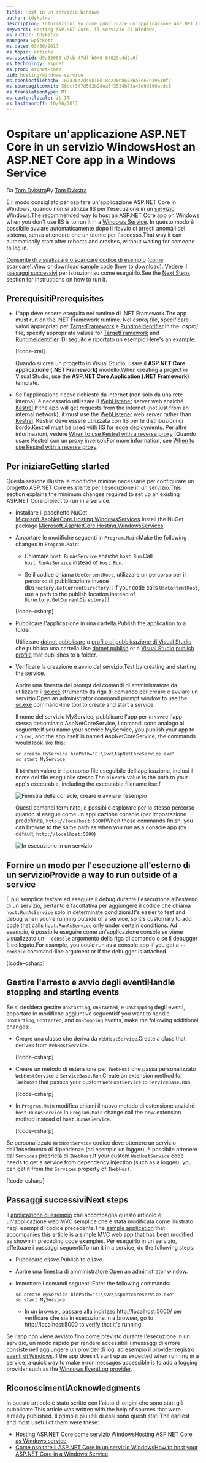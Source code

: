 ```yaml
---
title: Host in un servizio Windows
author: tdykstra
description: Informazioni su come pubblicare un'applicazione ASP.NET Core in un servizio Windows.
keywords: Hosting ASP.NET Core, il servizio di Windows,
ms.author: tdykstra
manager: wpickett
ms.date: 03/30/2017
ms.topic: article
ms.assetid: d9a65066-d7cb-47df-b046-64629c4d2c6f
ms.technology: aspnet
ms.prod: aspnet-core
uid: hosting/windows-service
ms.openlocfilehash: 107436d2d49816d18d230b86636a5ee7e39610f2
ms.sourcegitcommit: 58ccf3f7d592b28eaff3534b73a45d9d190ac8c8
ms.translationtype: MT
ms.contentlocale: it-IT
ms.lasthandoff: 10/06/2017
---
```

# <a name="host-an-aspnet-core-app-in-a-windows-service"></a><span data-ttu-id="124ae-104">Ospitare un'applicazione ASP.NET Core in un servizio Windows</span><span class="sxs-lookup"><span data-stu-id="124ae-104">Host an ASP.NET Core app in a Windows Service</span></span>

<span data-ttu-id="124ae-105">Da [Tom Dykstra](https://github.com/tdykstra)</span><span class="sxs-lookup"><span data-stu-id="124ae-105">By [Tom Dykstra](https://github.com/tdykstra)</span></span>

<span data-ttu-id="124ae-106">È il modo consigliato per ospitare un'applicazione ASP.NET Core in Windows, quando non si utilizza IIS per l'esecuzione in un [servizio Windows](https://docs.microsoft.com/dotnet/framework/windows-services/introduction-to-windows-service-applications).</span><span class="sxs-lookup"><span data-stu-id="124ae-106">The recommended way to host an ASP.NET Core app on Windows when you don't use IIS is to run it in a [Windows Service](https://docs.microsoft.com/dotnet/framework/windows-services/introduction-to-windows-service-applications).</span></span> <span data-ttu-id="124ae-107">In questo modo è possibile avviare automaticamente dopo il riavvio di arresti anomali del sistema, senza attendere che un utente per l'accesso.</span><span class="sxs-lookup"><span data-stu-id="124ae-107">That way it can automatically start after reboots and crashes, without waiting for someone to log in.</span></span>

<span data-ttu-id="124ae-108">[Consente di visualizzare o scaricare codice di esempio](https://github.com/aspnet/Docs/tree/master/aspnetcore/hosting/windows-service/sample) ([come scaricare](xref:tutorials/index#how-to-download-a-sample)).</span><span class="sxs-lookup"><span data-stu-id="124ae-108">[View or download sample code](https://github.com/aspnet/Docs/tree/master/aspnetcore/hosting/windows-service/sample) ([how to download](xref:tutorials/index#how-to-download-a-sample)).</span></span> <span data-ttu-id="124ae-109">Vedere il [passaggi successivi](#next-steps) per istruzioni su come eseguirlo.</span><span class="sxs-lookup"><span data-stu-id="124ae-109">See the [Next Steps](#next-steps) section for instructions on how to run it.</span></span>

## <a name="prerequisites"></a><span data-ttu-id="124ae-110">Prerequisiti</span><span class="sxs-lookup"><span data-stu-id="124ae-110">Prerequisites</span></span>

* <span data-ttu-id="124ae-111">L'app deve essere eseguita nel runtime di .NET Framework.</span><span class="sxs-lookup"><span data-stu-id="124ae-111">The app must run on the .NET Framework runtime.</span></span>  <span data-ttu-id="124ae-112">Nel *csproj* file, specificare i valori appropriati per [TargetFramework](https://docs.microsoft.com/nuget/schema/target-frameworks) e [RuntimeIdentifier](https://docs.microsoft.com/dotnet/articles/core/rid-catalog).</span><span class="sxs-lookup"><span data-stu-id="124ae-112">In the *.csproj* file, specify appropriate values for [TargetFramework](https://docs.microsoft.com/nuget/schema/target-frameworks) and [RuntimeIdentifier](https://docs.microsoft.com/dotnet/articles/core/rid-catalog).</span></span> <span data-ttu-id="124ae-113">Di seguito è riportato un esempio:</span><span class="sxs-lookup"><span data-stu-id="124ae-113">Here's an example:</span></span>

  [!code-xml[](windows-service/sample/AspNetCoreService.csproj?range=3-6)]

  <span data-ttu-id="124ae-114">Quando si crea un progetto in Visual Studio, usare il **ASP.NET Core applicazione (.NET Framework)** modello.</span><span class="sxs-lookup"><span data-stu-id="124ae-114">When creating a project in Visual Studio, use the **ASP.NET Core Application (.NET Framework)** template.</span></span>

* <span data-ttu-id="124ae-115">Se l'applicazione riceve richieste da internet (non solo da una rete interna), è necessario utilizzare il [WebListener](xref:fundamentals/servers/weblistener) server web anziché [Kestrel](xref:fundamentals/servers/kestrel).</span><span class="sxs-lookup"><span data-stu-id="124ae-115">If the app will get requests from the internet (not just from an internal network), it must use the [WebListener](xref:fundamentals/servers/weblistener) web server rather than [Kestrel](xref:fundamentals/servers/kestrel).</span></span>  <span data-ttu-id="124ae-116">Kestrel deve essere utilizzata con IIS per le distribuzioni di bordo.</span><span class="sxs-lookup"><span data-stu-id="124ae-116">Kestrel must be used with IIS for edge deployments.</span></span>  <span data-ttu-id="124ae-117">Per altre informazioni, vedere [When to use Kestrel with a reverse proxy](xref:fundamentals/servers/kestrel#when-to-use-kestrel-with-a-reverse-proxy) (Quando usare Kestrel con un proxy inverso).</span><span class="sxs-lookup"><span data-stu-id="124ae-117">For more information, see [When to use Kestrel with a reverse proxy](xref:fundamentals/servers/kestrel#when-to-use-kestrel-with-a-reverse-proxy).</span></span>

## <a name="getting-started"></a><span data-ttu-id="124ae-118">Per iniziare</span><span class="sxs-lookup"><span data-stu-id="124ae-118">Getting started</span></span>

<span data-ttu-id="124ae-119">Questa sezione illustra le modifiche minime necessarie per configurare un progetto ASP.NET Core esistente per l'esecuzione in un servizio.</span><span class="sxs-lookup"><span data-stu-id="124ae-119">This section explains the minimum changes required to set up an existing ASP.NET Core project to run in a service.</span></span>

* <span data-ttu-id="124ae-120">Installare il pacchetto NuGet [Microsoft.AspNetCore.Hosting.WindowsServices](https://www.nuget.org/packages/Microsoft.AspNetCore.Hosting.WindowsServices/).</span><span class="sxs-lookup"><span data-stu-id="124ae-120">Install the NuGet package [Microsoft.AspNetCore.Hosting.WindowsServices](https://www.nuget.org/packages/Microsoft.AspNetCore.Hosting.WindowsServices/).</span></span>

* <span data-ttu-id="124ae-121">Apportare le modifiche seguenti in `Program.Main`:</span><span class="sxs-lookup"><span data-stu-id="124ae-121">Make the following changes in `Program.Main`:</span></span>
  
  * <span data-ttu-id="124ae-122">Chiamare `host.RunAsService` anziché `host.Run`.</span><span class="sxs-lookup"><span data-stu-id="124ae-122">Call `host.RunAsService` instead of `host.Run`.</span></span>
  
  * <span data-ttu-id="124ae-123">Se il codice chiama `UseContentRoot`, utilizzare un percorso per il percorso di pubblicazione invece di`Directory.GetCurrentDirectory()`</span><span class="sxs-lookup"><span data-stu-id="124ae-123">If your code calls `UseContentRoot`, use a path to the publish location instead of `Directory.GetCurrentDirectory()`</span></span> 
  
  [!code-csharp[](windows-service/sample/Program.cs?name=ServiceOnly&highlight=3-4,8,14)]

* <span data-ttu-id="124ae-124">Pubblicare l'applicazione in una cartella.</span><span class="sxs-lookup"><span data-stu-id="124ae-124">Publish the application to a folder.</span></span>

  <span data-ttu-id="124ae-125">Utilizzare [dotnet pubblicare](https://docs.microsoft.com/dotnet/articles/core/tools/dotnet-publish) o [profilo di pubblicazione di Visual Studio](xref:publishing/web-publishing-vs) che pubblica una cartella.</span><span class="sxs-lookup"><span data-stu-id="124ae-125">Use [dotnet publish](https://docs.microsoft.com/dotnet/articles/core/tools/dotnet-publish) or a [Visual Studio publish profile](xref:publishing/web-publishing-vs) that publishes to a folder.</span></span>

* <span data-ttu-id="124ae-126">Verificare la creazione e avvio del servizio.</span><span class="sxs-lookup"><span data-stu-id="124ae-126">Test by creating and starting the service.</span></span>

  <span data-ttu-id="124ae-127">Aprire una finestra del prompt dei comandi di amministratore da utilizzare il [sc.exe](https://technet.microsoft.com/library/bb490995) strumento da riga di comando per creare e avviare un servizio.</span><span class="sxs-lookup"><span data-stu-id="124ae-127">Open an administrator command prompt window to use the [sc.exe](https://technet.microsoft.com/library/bb490995) command-line tool to create and start a service.</span></span>  
  
  <span data-ttu-id="124ae-128">Il nome del servizio MyService, pubblicare l'app per `c:\svc`e l'app stessa denominato AspNetCoreService, i comandi sono analogo al seguente:</span><span class="sxs-lookup"><span data-stu-id="124ae-128">If you name your service MyService, you publish your app to `c:\svc`, and the app itself is named AspNetCoreService, the commands would look like this:</span></span>

  ```console
  sc create MyService binPath="C:\Svc\AspNetCoreService.exe"
  sc start MyService
  ```
  <span data-ttu-id="124ae-129">Il `binPath` valore è il percorso file eseguibile dell'applicazione, inclusi il nome del file eseguibile stesso.</span><span class="sxs-lookup"><span data-stu-id="124ae-129">The `binPath` value is the path to your app's executable, including the executable filename itself.</span></span>

  ![Finestra della console, creare e avviare l'esempio](windows-service/_static/create-start.png)

  <span data-ttu-id="124ae-131">Questi comandi terminato, è possibile esplorare per lo stesso percorso quando si esegue come un'applicazione console (per impostazione predefinita, `http://localhost:5000`)</span><span class="sxs-lookup"><span data-stu-id="124ae-131">When these commands finish, you can browse to the same path as when you run as a console app (by default, `http://localhost:5000`)</span></span>

  ![In esecuzione in un servizio](windows-service/_static/running-in-service.png)


## <a name="provide-a-way-to-run-outside-of-a-service"></a><span data-ttu-id="124ae-133">Fornire un modo per l'esecuzione all'esterno di un servizio</span><span class="sxs-lookup"><span data-stu-id="124ae-133">Provide a way to run outside of a service</span></span>

<span data-ttu-id="124ae-134">È più semplice testare ed eseguire il debug durante l'esecuzione all'esterno di un servizio, pertanto è facoltativa per aggiungere il codice che chiama `host.RunAsService` solo in determinate condizioni.</span><span class="sxs-lookup"><span data-stu-id="124ae-134">It's easier to test and debug when you're running outside of a service, so it's customary to add code that calls `host.RunAsService` only under certain conditions.</span></span>  <span data-ttu-id="124ae-135">Ad esempio, è possibile eseguire come un'applicazione console se viene visualizzato un `--console` argomento della riga di comando o se il debugger è collegato.</span><span class="sxs-lookup"><span data-stu-id="124ae-135">For example, you could run as a console app if you get a `--console` command-line argument or if the debugger is attached.</span></span>

[!code-csharp[](windows-service/sample/Program.cs?name=ServiceOrConsole)]

## <a name="handle-stopping-and-starting-events"></a><span data-ttu-id="124ae-136">Gestire l'arresto e avvio degli eventi</span><span class="sxs-lookup"><span data-stu-id="124ae-136">Handle stopping and starting events</span></span>

<span data-ttu-id="124ae-137">Se si desidera gestire `OnStarting`, `OnStarted`, e `OnStopping` degli eventi, apportare le modifiche aggiuntive seguenti:</span><span class="sxs-lookup"><span data-stu-id="124ae-137">If you want to handle `OnStarting`, `OnStarted`, and `OnStopping` events, make the following additional changes:</span></span>

* <span data-ttu-id="124ae-138">Creare una classe che deriva da `WebHostService`.</span><span class="sxs-lookup"><span data-stu-id="124ae-138">Create a class that derives from `WebHostService`.</span></span>

  [!code-csharp[](windows-service/sample/CustomWebHostService.cs?name=NoLogging)]

* <span data-ttu-id="124ae-139">Creare un metodo di estensione per `IWebHost` che passa personalizzato `WebHostService` a `ServiceBase.Run`.</span><span class="sxs-lookup"><span data-stu-id="124ae-139">Create an extension method for `IWebHost` that passes your custom `WebHostService` to `ServiceBase.Run`.</span></span>

  [!code-csharp[](windows-service/sample/WebHostServiceExtensions.cs?name=ExtensionsClass)]

* <span data-ttu-id="124ae-140">In `Program.Main` modifica chiami il nuovo metodo di estensione anziché `host.RunAsService`.</span><span class="sxs-lookup"><span data-stu-id="124ae-140">In `Program.Main` change call the new extension method instead of `host.RunAsService`.</span></span>

  [!code-csharp[](windows-service/sample/Program.cs?name=HandleStopStart&highlight=26)]

<span data-ttu-id="124ae-141">Se personalizzato `WebHostService` codice deve ottenere un servizio dall'inserimento di dipendenze (ad esempio un logger), è possibile ottenere dal `Services` proprietà di `IWebHost`.</span><span class="sxs-lookup"><span data-stu-id="124ae-141">If your custom `WebHostService` code needs to get a service from dependency injection (such as a logger), you can get it from the `Services` property of `IWebHost`.</span></span>

[!code-csharp[](windows-service/sample/CustomWebHostService.cs?name=Logging&highlight=7)]

## <a name="next-steps"></a><span data-ttu-id="124ae-142">Passaggi successivi</span><span class="sxs-lookup"><span data-stu-id="124ae-142">Next steps</span></span>

<span data-ttu-id="124ae-143">Il [applicazione di esempio](https://github.com/aspnet/Docs/tree/master/aspnetcore/hosting/windows-service/sample) che accompagna questo articolo è un'applicazione web MVC semplice che è stata modificata come illustrato negli esempi di codice precedente.</span><span class="sxs-lookup"><span data-stu-id="124ae-143">The [sample application](https://github.com/aspnet/Docs/tree/master/aspnetcore/hosting/windows-service/sample) that accompanies this article is a simple MVC web app that has been modified as shown in preceding code examples.</span></span>  <span data-ttu-id="124ae-144">Per eseguirlo in un servizio, effettuare i passaggi seguenti:</span><span class="sxs-lookup"><span data-stu-id="124ae-144">To run it in a service, do the following steps:</span></span>

* <span data-ttu-id="124ae-145">Pubblicare *c:\svc*.</span><span class="sxs-lookup"><span data-stu-id="124ae-145">Publish to *c:\svc*.</span></span>

* <span data-ttu-id="124ae-146">Aprire una finestra di amministratore.</span><span class="sxs-lookup"><span data-stu-id="124ae-146">Open an administrator window.</span></span>

* <span data-ttu-id="124ae-147">Immettere i comandi seguenti:</span><span class="sxs-lookup"><span data-stu-id="124ae-147">Enter the following commands:</span></span>

  ```console
  sc create MyService binPath="c:\svc\aspnetcoreservice.exe"
  sc start MyService
  ```

  * <span data-ttu-id="124ae-148">In un browser, passare alla indirizzo http://localhost:5000/ per verificare che sia in esecuzione.</span><span class="sxs-lookup"><span data-stu-id="124ae-148">In a browser, go to http://localhost:5000 to verify that it's running.</span></span>

<span data-ttu-id="124ae-149">Se l'app non viene avviato fino come previsto durante l'esecuzione in un servizio, un modo rapido per rendere accessibili i messaggi di errore consiste nell'aggiungere un provider di log, ad esempio il [provider registro eventi di Windows](xref:fundamentals/logging#eventlog).</span><span class="sxs-lookup"><span data-stu-id="124ae-149">If the app doesn't start up as expected when running in a service, a quick way to make error messages accessible is to add a logging provider such as the [Windows EventLog provider](xref:fundamentals/logging#eventlog).</span></span>

## <a name="acknowledgments"></a><span data-ttu-id="124ae-150">Riconoscimenti</span><span class="sxs-lookup"><span data-stu-id="124ae-150">Acknowledgments</span></span>

<span data-ttu-id="124ae-151">In questo articolo è stato scritto con l'aiuto di origini che sono stati già pubblicate.</span><span class="sxs-lookup"><span data-stu-id="124ae-151">This article was written with the help of sources that were already published.</span></span> <span data-ttu-id="124ae-152">Il primo e più utili di essi sono questi stati:</span><span class="sxs-lookup"><span data-stu-id="124ae-152">The earliest and most useful of them were these:</span></span>

* [<span data-ttu-id="124ae-153">Hosting ASP.NET Core come servizio Windows</span><span class="sxs-lookup"><span data-stu-id="124ae-153">Hosting ASP.NET Core as Windows service</span></span>](https://stackoverflow.com/questions/37346383/hosting-asp-net-core-as-windows-service/37464074)
* [<span data-ttu-id="124ae-154">Come ospitare il ASP.NET Core in un servizio Windows</span><span class="sxs-lookup"><span data-stu-id="124ae-154">How to host your ASP.NET Core in a Windows Service</span></span>](https://dotnetthoughts.net/how-to-host-your-aspnet-core-in-a-windows-service/)
